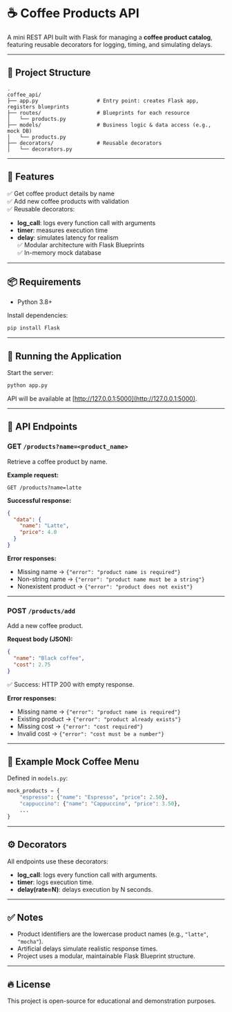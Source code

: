
# ☕ Coffee Products API

A mini REST API built with Flask for managing a **coffee product catalog**, featuring reusable decorators for logging, timing, and simulating delays.

---

## 📁 Project Structure

```
.
coffee_api/
├── app.py                   # Entry point: creates Flask app, registers blueprints
├── routes/                  # Blueprints for each resource
│   └── products.py
├── models/                  # Business logic & data access (e.g., mock DB)
│   └── products.py
├── decorators/              # Reusable decorators
│   └── decorators.py

```

---

## 🚀 Features

✅ Get coffee product details by name  
✅ Add new coffee products with validation  
✅ Reusable decorators:
- **log_call**: logs every function call with arguments
- **timer**: measures execution time
- **delay**: simulates latency for realism  
✅ Modular architecture with Flask Blueprints  
✅ In-memory mock database

---

## 📦 Requirements

- Python 3.8+

Install dependencies:
```bash
pip install Flask
```

---

## 🏁 Running the Application

Start the server:
```bash
python app.py
```

API will be available at [http://127.0.0.1:5000](http://127.0.0.1:5000).

---

## 🔗 API Endpoints

### GET `/products?name=<product_name>`

Retrieve a coffee product by name.

**Example request:**
```
GET /products?name=latte
```

**Successful response:**
```json
{
  "data": {
    "name": "Latte",
    "price": 4.0
  }
}
```

**Error responses:**
- Missing name → `{"error": "product name is required"}`
- Non-string name → `{"error": "product name must be a string"}`
- Nonexistent product → `{"error": "product does not exist"}`

---

### POST `/products/add`

Add a new coffee product.

**Request body (JSON):**
```json
{
  "name": "Black coffee",
  "cost": 2.75
}
```

✅ Success: HTTP 200 with empty response.

**Error responses:**
- Missing name → `{"error": "product name is required"}`
- Existing product → `{"error": "product already exists"}`
- Missing cost → `{"error": "cost required"}`
- Invalid cost → `{"error": "cost must be a number"}`

---

## 📖 Example Mock Coffee Menu

Defined in `models.py`:
```python
mock_products = {
    "espresso": {"name": "Espresso", "price": 2.50},
    "cappuccino": {"name": "Cappuccino", "price": 3.50},
    ...
}
```

---

## ⚙️ Decorators

All endpoints use these decorators:
- **log_call**: logs every function call with arguments.
- **timer**: logs execution time.
- **delay(rate=N)**: delays execution by N seconds.

---

## ✅ Notes

- Product identifiers are the lowercase product names (e.g., `"latte"`, `"mocha"`).
- Artificial delays simulate realistic response times.
- Project uses a modular, maintainable Flask Blueprint structure.

---

## 🔥 License

This project is open-source for educational and demonstration purposes.
